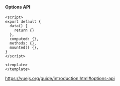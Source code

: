 #### Options API

```vue
<script>
export default {
  data() {
    return {}
  },
  computed: {},
  methods: {},
  mounted() {},
}
</script>

<template>
</template>
```

<aside class="notes">

https://vuejs.org/guide/introduction.html#options-api

</aside>
